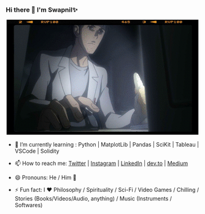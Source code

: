 ### Hi there 👋 **I'm Swapnil**✨


<p align="center">
  <img src="https://github.com/SwapnilChand/swapnilchand/blob/main/okabe.gif">
</p>

- 🌱 I’m currently learning : Python | MatplotLib | Pandas | SciKit | Tableau | VSCode | Solidity
- 📫 How to reach me: [Twitter](https://twitter.com/SwapnilChand51) | 
  [Instagram](https://www.instagram.com/ig.swapnilchand/) | 
  [LinkedIn](https://www.linkedin.com/in/swapnil-chand-887aa117a/) | 
  [dev.to](https://dev.to/swapnilchand) | 
  [Medium](https://swapnilchand.medium.com/)

- 😄 Pronouns: He / Him 🤦
- ⚡ Fun fact: I ❤️️ Philosophy / Spirituality / Sci-Fi / Video Games / Chilling / Stories (Books/Videos/Audio, anything) / Music (Instruments / Softwares)
